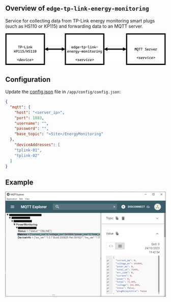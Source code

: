 ## Overview of `edge-tp-link-energy-monitoring`
Service for collecting data from TP-Link energy monitoring smart plugs (such as HS110 or KP115) and forwarding data to an MQTT server.

![](./docs/overview.png)

## Configuration
Update the [config.json](./config/config.json.example) file in `/app/config/config.json`:

```json
{
  "mqtt": {
    "host": "<server_ip>",
    "port": 1883,
    "username": "",
    "password": "",
    "base_topic": "<Site>/EnergyMonitoring"
  },
    "deviceAddresses": [
    "tplink-01",
    "tplink-02"
  ]
}
```

## Example
![](./docs/mqtt-example.png)
